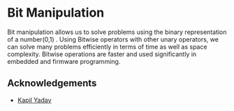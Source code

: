 
# Bit Manipulation

Bit manipulation allows us to solve problems using the binary representation of a number(0,1) .
Using Bitwise operators with other unary operators, we can solve many problems efficiently in terms of time as well as space complexity.
Bitwise operations are faster and used significantly in embedded and firmware programming.


## Acknowledgements

 - [Kapil Yadav](https://www.linkedin.com/posts/kapilyadav22_bit-manipulation-notes-by-kapil-yadav-activity-6995227168423194624-FlWu?utm_source=share&utm_medium=member_desktop)
 

